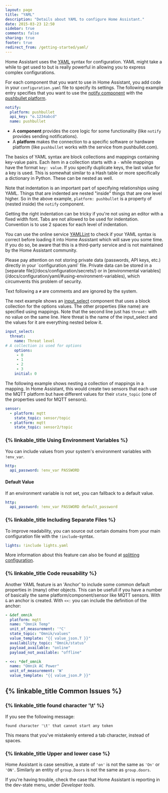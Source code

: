 ```yaml
---
layout: page
title: "YAML"
description: "Details about YAML to configure Home Assistant."
date: 2015-03-23 12:50
sidebar: true
comments: false
sharing: true
footer: true
redirect_from: /getting-started/yaml/
---
```


Home Assistant uses the [YAML](http://yaml.org/) syntax for configuration. YAML might take a while to get used to but is really powerful in allowing you to express complex configurations.

For each component that you want to use in Home Assistant, you add code in your `configuration.yaml` file to specify its settings.
The following example entry specifies that you want to use the [notify component](/components/notify) with the [pushbullet platform](/components/notify.pushbullet).


```yaml
notify:
  platform: pushbullet
  api_key: "o.1234abcd"
  name: pushbullet
```

- A **component** provides the core logic for some functionality (like `notify` provides sending notifications).
- A **platform** makes the connection to a specific software or hardware platform (like `pushbullet` works with the service from pushbullet.com).

The basics of YAML syntax are block collections and mappings containing key-value pairs. Each item in a collection starts with a `-` while mappings have the format `key: value`. If you specify duplicate keys, the last value for a key is used. This is somewhat similar to a Hash table or more specifically a dictionary in Python. These can be nested as well.

Note that indentation is an important part of specifying relationships using YAML. Things that are indented are nested "inside" things that are one level higher. So in the above example, `platform: pushbullet` is a property of (nested inside) the `notify` component.

Getting the right indentation can be tricky if you're not using an editor with a fixed width font. Tabs are not allowed to be used for indentation. Convention is to use 2 spaces for each level of indentation.

You can use the online service [YAMLLint](http://www.yamllint.com/) to check if your YAML syntax is correct before loading it into Home Assistant which will save you some time. If you do so, be aware that this is a third-party service and is not maintained by the Home Assistant community.

<p class='note'>
Please pay attention on not storing private data (passwords, API keys, etc.) directly in your `configuration.yaml` file. Private data can be stored in a [separate file](/docs/configuration/secrets/) or in [environmental variables](/docs/configuration/yaml/#using-environment-variables), which circumvents this problem of security.
</p>

Text following a `#` are comments and are ignored by the system.

The next example shows an [input_select](/components/input_select) component that uses a block collection for the options values.
The other properties (like name) are specified using mappings. Note that the second line just has `threat:` with no value on the same line. Here threat is the name of the input_select and the values for it are everything nested below it.

```yaml
input_select:
  threat:
    name: Threat level
# A collection is used for options
    options:
     - 0
     - 1
     - 2
     - 3
    initial: 0
```

The following example shows nesting a collection of mappings in a mapping. In Home Assistant, this would create two sensors that each use the MQTT platform but have different values for their `state_topic` (one of the properties used for MQTT sensors).

```yaml
sensor:
  - platform: mqtt
    state_topic: sensor/topic
  - platform: mqtt
    state_topic: sensor2/topic
```

### {% linkable_title Using Environment Variables %}

You can include values from your system's environment variables with `!env_var`.

```yaml
http:
  api_password: !env_var PASSWORD
```

#### Default Value

If an environment variable is not set, you can fallback to a default value.

```yaml
http:
  api_password: !env_var PASSWORD default_password
```

### {% linkable_title Including Separate Files %}

To improve readability, you can source out certain domains from your main configuration file with the `!include`-syntax.

```yaml
lights: !include lights.yaml
```

More information about this feature can also be found at [splitting configuration](/docs/configuration/splitting_configuration/).
### {% linkable_title Code reusability %}
Another YAML feature is an 'Anchor' to include some common default properties in (many) other objects. This can be usefull if you have a number of basically the same platform/component/sensor like MQTT sensors. With `&` an anchor is created. With `<<:` you can include the definition of the anchor:

```yaml
- &def_omnik
  platform: mqtt
  name: "Omnik Temp"
  unit_of_measurement: '°C'
  state_topic: "Omnik/values"
  value_template: "{{ value_json.T }}"
  availability_topic: "Omnik/status"
  payload_available: "online"
  payload_not_available: "offline"

- <<: *def_omnik
  name: "Omnik AC Power"
  unit_of_measurement: 'W'
  value_template: "{{ value_json.P }}"
```

## {% linkable_title Common Issues %}

### {% linkable_title found character '\t' %}

If you see the following message:

```
found character '\t' that cannot start any token
```

This means that you've mistakenly entered a tab character, instead of spaces. 

### {% linkable_title Upper and lower case %}

Home Assistant is case sensitive, a state of `'on'` is not the same as `'On'` or `'ON'`. Similarly an entity of `group.Doors` is not the same as `group.doors`.

If you're having trouble, check the case that Home Assistant is reporting in the dev-state menu, under *Developer tools*.
